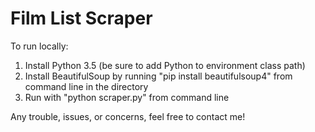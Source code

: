 # Film List Scraper

To run locally:
1. Install Python 3.5 (be sure to add Python to environment class path)
2. Install BeautifulSoup by running "pip install beautifulsoup4" from command line in the directory
3. Run with "python scraper.py" from command line

Any trouble, issues, or concerns, feel free to contact me!
